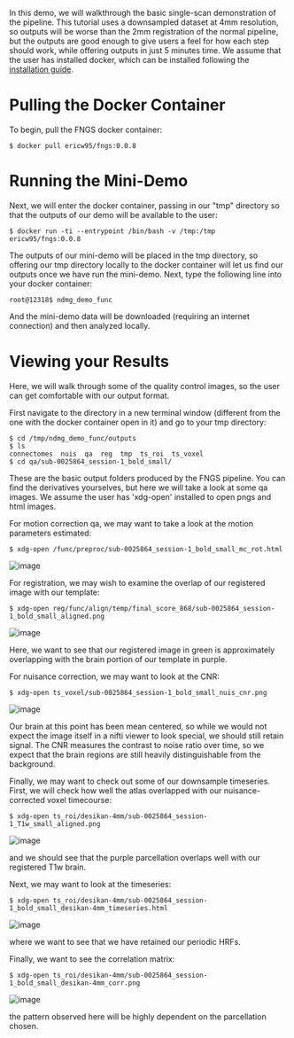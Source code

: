 In this demo, we will walkthrough the basic single-scan demonstration of the pipeline. This tutorial uses a downsampled dataset at 4mm resolution, so outputs will be worse than the 2mm registration of the normal pipeline, but the outputs are good enough to give users a feel for how each step should work, while offering outputs in just 5 minutes time. We assume that the user has installed docker, which can be installed following the [installation guide](https://docs.docker.com/engine/installation/). 

# Pulling the Docker Container

To begin, pull the FNGS docker container:

```
$ docker pull ericw95/fngs:0.0.8
```

# Running the Mini-Demo

Next, we will enter the docker container, passing in our "tmp" directory so that the outputs of our demo will be available to the user:

```
$ docker run -ti --entrypoint /bin/bash -v /tmp:/tmp ericw95/fngs:0.0.8
```

The outputs of our mini-demo will be placed in the tmp directory, so offering our tmp directory locally to the docker container will let us find our outputs once we have run the mini-demo. Next, type the following line into your docker container:

```
root@12318$ ndmg_demo_func
```

And the mini-demo data will be downloaded (requiring an internet connection) and then analyzed locally. 

# Viewing your Results

Here, we will walk through some of the quality control images, so the user can get comfortable with our output format. 

First navigate to the directory in a new terminal window (different from the one with the docker container open in it) and go to your tmp directory:

```
$ cd /tmp/ndmg_demo_func/outputs
$ ls
connectomes  nuis  qa  reg  tmp  ts_roi  ts_voxel
$ cd qa/sub-0025864_session-1_bold_small/
```

These are the basic output folders produced by the FNGS pipeline. You can find the derivatives yourselves, but here we will take a look at some qa images. We assume the user has 'xdg-open' installed to open pngs and html images. 


For motion correction qa, we may want to take a look at the motion parameters estimated:
```
$ xdg-open /func/preproc/sub-0025864_session-1_bold_small_mc_rot.html 
```

![image](https://cloud.githubusercontent.com/assets/8883547/26093844/7f2a2268-39e5-11e7-8da2-d73abb3b59b5.png)

For registration, we may wish to examine the overlap of our registered image with our template:

```
$ xdg-open reg/func/align/temp/final_score_868/sub-0025864_session-1_bold_small_aligned.png
```

![image](https://cloud.githubusercontent.com/assets/8883547/26093905/bfd60354-39e5-11e7-9f76-fc185b17bc1f.png)

Here, we want to see that our registered image in green is approximately overlapping with the brain portion of our template in purple.

For nuisance correction, we may want to look at the CNR:

```
$ xdg-open ts_voxel/sub-0025864_session-1_bold_small_nuis_cnr.png 
```

![image](https://cloud.githubusercontent.com/assets/8883547/26093956/f4b722ce-39e5-11e7-99cd-52385d1f2140.png)

Our brain at this point has been mean centered, so while we would not expect the image itself in a nifti viewer to look special, we should still retain signal. The CNR measures the contrast to noise ratio over time, so we expect that the brain regions are still heavily distinguishable from the background.

Finally, we may want to check out some of our downsample timeseries. First, we will check how well the atlas overlapped with our nuisance-corrected voxel timecourse:

```
$ xdg-open ts_roi/desikan-4mm/sub-0025864_session-1_T1w_small_aligned.png
```
![image](https://cloud.githubusercontent.com/assets/8883547/26094042/52d077b6-39e6-11e7-9bff-c63c9d4dba9f.png)

and we should see that the purple parcellation overlaps well with our registered T1w brain.

Next, we may want to look at the timeseries:

```
$ xdg-open ts_roi/desikan-4mm/sub-0025864_session-1_bold_small_desikan-4mm_timeseries.html
```

![image](https://cloud.githubusercontent.com/assets/8883547/26094316/7c2ff68a-39e7-11e7-96a9-cfd43390bcea.png)


where we want to see that we have retained our periodic HRFs. 

Finally, we want to see the correlation matrix:

```
$ xdg-open ts_roi/desikan-4mm/sub-0025864_session-1_bold_small_desikan-4mm_corr.png
```
![image](https://cloud.githubusercontent.com/assets/8883547/26094259/3c90952a-39e7-11e7-86be-c256f1c2c120.png)



the pattern observed here will be highly dependent on the parcellation chosen.
